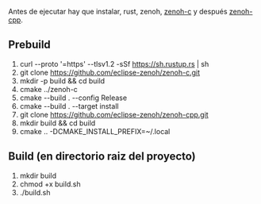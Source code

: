 Antes de ejecutar hay que instalar, rust, zenoh, [zenoh-c](https://github.com/eclipse-zenoh/zenoh-c) y después [zenoh-cpp](https://github.com/eclipse-zenoh/zenoh-cpp).

## Prebuild

1. curl --proto '=https' --tlsv1.2 -sSf https://sh.rustup.rs | sh
2. git clone https://github.com/eclipse-zenoh/zenoh-c.git
3. mkdir -p build && cd build 
4. cmake ../zenoh-c
5. cmake --build . --config Release
6. cmake --build . --target install
7. git clone https://github.com/eclipse-zenoh/zenoh-cpp.git
8. mkdir build && cd build
9. cmake .. -DCMAKE_INSTALL_PREFIX=~/.local

## Build (en directorio raiz del proyecto)

1. mkdir build
2. chmod +x build.sh
3. ./build.sh
